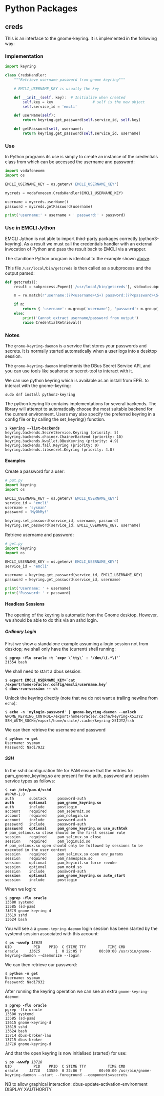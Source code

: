 # Python Packages

## creds
This is an interface to the gnome-keyring. It is implemented in the following
way:

### Implementation
```Python
import keyring

class CredsHandler:
    """Retrieve username password from gnome keyring"""

    # EMCLI_USERNAME_KEY is usually the key

    def __init__(self, key):  # Initialize when created
        self.key = key                  # self is the new object
        self.service_id = 'emcli'

    def userName(self):
        return keyring.get_password(self.service_id, self.key)

    def getPassword(self, username):
        return keyring.get_password(self.service_id, username)
```

### Use
In Python programs its use is simply to create an instance of the
credentials class from which can be accessed the username and password:

```Python
import vodafoneoem
import os

EMCLI_USERNAME_KEY = os.getenv('EMCLI_USERNAME_KEY')

mycreds = vodafoneoem.CredsHandler(EMCLI_USERNAME_KEY)

username = mycreds.userName()
password = mycreds.getPassword(username)

print('username:' + username + ' password:' + password)

```

### Use in EMCLI Jython
EMCLI Jython is not able to import third-party packages correctly
(python3-keyring). As a result we must call the credentials handler with an
external invocation of Python and pass the result back to EMCLI via a wrapper.

The standlone Python program is identical to the example shown [above](#use).

This file `/usr/local/bin/getcreds` is then called as a subprocess and the output parsed:

```Python
def getcreds():
    result = subprocess.Popen(['/usr/local/bin/getcreds'], stdout=subprocess.PIPE).communicate()[0]

    m = re.match(r"username:(?P<username>\S+) password:(?P<password>\S+)", result.decode('utf-8'))

    if m:
        return { 'username': m.group('username'), 'password': m.group('password') }
    else:
        print('Cannot extract username/password from output')
        raise CredentialRetrieval()
```

### Notes
The `gnome-keyring-daemon` is a service that stores your passwords and secrets. It is normally started automatically when a user logs into a desktop session.

The `gnome-keyring-daemon` implements the DBus Secret Service API, and you can use tools like seahorse or secret-tool to interact with it.

 We can use python keyring which is available as an install from EPEL to interact with the gnome-keyring:

```
sudo dnf install python3-keyring
```

The python keyring lib contains implementations for several backends. The library will attempt to automatically choose the most suitable backend for the current environment. Users may also specify the preferred keyring in a config file or by calling the set_keyring() function. 

<pre class=console><code>$ <b>keyring --list-backends</b>
keyring.backends.SecretService.Keyring (priority: 5)
keyring.backends.chainer.ChainerBackend (priority: 10)
keyring.backends.kwallet.DBusKeyring (priority: 4.9)
keyring.backends.fail.Keyring (priority: 0)
keyring.backends.libsecret.Keyring (priority: 4.8)
</code></pre>


#### Examples
Create a password for a user:

```Python
# put.py
import keyring
import os

EMCLI_USERNAME_KEY = os.getenv('EMCLI_USERNAME_KEY')
service_id = 'emcli'
username = 'sysman'
password = 'MyOhMy!'

keyring.set_password(service_id, username, password)
keyring.set_password(service_id, EMCLI_USERNAME_KEY, username)
```

Retrieve username and password:

```Python
# get.py
import keyring
import os

EMCLI_USERNAME_KEY = os.getenv('EMCLI_USERNAME_KEY')
service_id = 'emcli'

username = keyring.get_password(service_id, EMCLI_USERNAME_KEY)
password = keyring.get_password(service_id, username)

print('Username: ' + username)
print('Password: ' + password)
```


#### Headless Sessions
The opening of the keyring is automatic from the Gnome desktop. However, we should be able to do this via an sshd login.

##### Ordinary Login
First we show a standalone example assuming a login session not from desktop; we shall only have the (current) shell running:

<pre class=console><code>$ <b>pgrep -flu oracle -t `expr \`tty\` : '/dev/\(.*\)'`</b>
21554 bash
</code></pre>

We shall need to start a dbus session:
<pre class=console><code>$ <b>export EMCLI_USERNAME_KEY=`cat /export/home/oracle/.config/emcli/username.key`</b>
$ <b>dbus-run-session -- sh</b>
</code></pre>

 Unlock the keyring directly (note that we do not want a trailing newline from `echo`):
<pre class=console><code>$ <b>echo -n 'mylogin-password' | gnome-keyring-daemon --unlock</b>
GNOME_KEYRING_CONTROL=/export/home/oracle/.cache/keyring-X5IJY2
SSH_AUTH_SOCK=/export/home/oracle/.cache/keyring-X5IJY2/ssh
</code></pre>


We can then retrieve the username and password
<pre class=console><code>$ <b>python -m get</b>
Username: sysman
Password: Nadi7932
</code></pre>

##### SSH
In the sshd configuration file for PAM ensure that the entries for pam_gnome_keyring.so are present for the auth,  password and session service types as follows:

<pre class=console><code>$ <b>cat /etc/pam.d/sshd</b>
#%PAM-1.0
auth       substack     password-auth
<b>auth       optional     pam_gnome_keyring.so</b>
auth       include      postlogin
account    required     pam_sepermit.so
account    required     pam_nologin.so
account    include      password-auth
password   include      password-auth
<b>password   optional     pam_gnome_keyring.so use_authtok</b>
# pam_selinux.so close should be the first session rule
session    required     pam_selinux.so close
session    required     pam_loginuid.so
# pam_selinux.so open should only be followed by sessions to be executed in the user context
session    required     pam_selinux.so open env_params
session    required     pam_namespace.so
session    optional     pam_keyinit.so force revoke
session    optional     pam_motd.so
session    include      password-auth
<b>session    optional     pam_gnome_keyring.so auto_start</b>
session    include      postlogin
</code></pre>

When we login:

<pre class=console><code>$ <b>pgrep -flu oracle</b>
13580 systemd
13585 (sd-pam)
<i>13615</i> gnome-keyring-d
13619 sshd
13624 bash
</code></pre>

You will see a a `gnome-keyring-daemon` login session has been started by the systemd session associated with this account:
<pre class=console><code>$ <b>ps -wwwfp </b><i>13615</i>
UID          PID    PPID  C STIME TTY          TIME CMD
oracle     <i>13615</i>       1  0 22:05 ?        00:00:00 /usr/bin/gnome-keyring-daemon --daemonize --login
</code></pre>

We can then retrieve our password:
<pre class=console><code>$ <b>python -m get</b>
Username: sysman
Password: Nadi7932
</code></pre>

After running the keyring operation we can see an extra `gnome-keyring-daemon`:
<pre class=console><code>$ <b>pgrep -flu oracle</b>
pgrep -flu oracle
13580 systemd
13585 (sd-pam)
13615 gnome-keyring-d
13619 sshd
13624 bash
13714 dbus-broker-lau
13715 dbus-broker
<i>13718</i> gnome-keyring-d
</code></pre>

And that the open keyring is now initialised (started) for use:
<pre class=console><code>$ <b>ps -wwwfp </b><i>13718</i>
UID          PID    PPID  C STIME TTY          TIME CMD
oracle     <i>13718</i>   13580  0 22:06 ?        00:00:00 /usr/bin/gnome-keyring-daemon --start --foreground --components=secrets
</code></pre>

NB to allow graphical interaction:
dbus-update-activation-environment DISPLAY XAUTHORITY 
